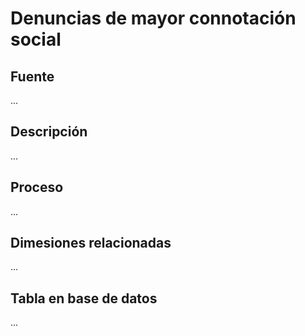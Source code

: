 # Denuncias de mayor connotación social

## Fuente
...

## Descripción
...

## Proceso
...

## Dimesiones relacionadas
...

## Tabla en base de datos
...


